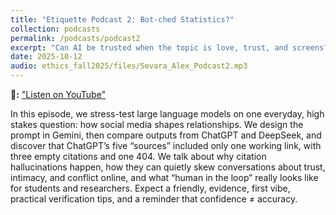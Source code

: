 ```yaml
---
title: "Etiquette Podcast 2: Bot-ched Statistics?"
collection: podcasts
permalink: /podcasts/podcast2
excerpt: "Can AI be trusted when the topic is love, trust, and screens? We build a prompt in Gemini, test it in ChatGPT and DeepSeek, and unpack how bot-ched stats (4/5 links failed) distort what we believe about relationships."
date: 2025-10-12
audio: ethics_fall2025/files/Sevara_Alex_Podcast2.mp3
---
```

**🎥:**
["Listen on YouTube"](https://youtu.be/v8ZOxExIGVg?si=i0R8HjdNgefjbC_b)  

In this episode, we stress-test large language models on one everyday, high stakes question: how social media shapes relationships. We design the prompt in Gemini, then compare outputs from ChatGPT and DeepSeek, and discover that ChatGPT’s five “sources” included only one working link, with three empty citations and one 404. We talk about why citation hallucinations happen, how they can quietly skew conversations about trust, intimacy, and conflict online, and what “human in the loop” really looks like for students and researchers. Expect a friendly, evidence, first vibe, practical verification tips, and a reminder that confidence ≠ accuracy.

